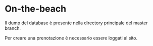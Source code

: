 # On-the-beach

Il dump del database è presente nella directory principale del master branch.

Per creare una prenotazione è necessario essere loggati al sito.
